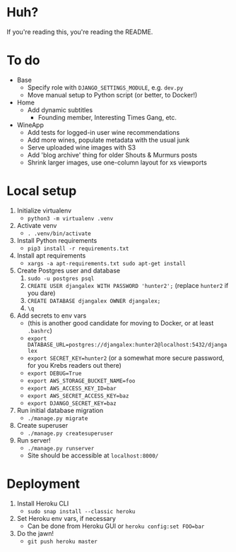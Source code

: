 # Huh?
If you're reading this, you're reading the README.

# To do

- Base
    - Specify role with `DJANGO_SETTINGS_MODULE`, e.g. `dev.py`
    - Move manual setup to Python script (or better, to Docker!)
- Home
    - Add dynamic subtitles
        - Founding member, Interesting Times Gang, etc.
- WineApp
    - Add tests for logged-in user wine recommendations
    - Add more wines, populate metadata with the usual junk
    - Serve uploaded wine images with S3
    - Add 'blog archive' thing for older Shouts & Murmurs posts
    - Shrink larger images, use one-column layout for xs viewports

# Local setup

1. Initialize virtualenv    
    - `python3 -m virtualenv .venv`
2. Activate venv
    - `. .venv/bin/activate`
3. Install Python requirements
    - `pip3 install -r requirements.txt`
4. Install apt requirements
    - `xargs -a apt-requirements.txt sudo apt-get install`
5. Create Postgres user and database
    1. `sudo -u postgres psql`
    2. `CREATE USER djangalex WITH PASSWORD 'hunter2';` (replace `hunter2` if you dare)
    3. `CREATE DATABASE djangalex OWNER djangalex;`
    4. `\q`
8. Add secrets to env vars
    - (this is another good candidate for moving to Docker, or at least `.bashrc`)
    - `export DATABASE_URL=postgres://djangalex:hunter2@localhost:5432/djangalex`
    - `export SECRET_KEY=hunter2` (or a somewhat more secure password, for you Krebs readers out there)
    - `export DEBUG=True`
    - `export AWS_STORAGE_BUCKET_NAME=foo`
    - `export AWS_ACCESS_KEY_ID=bar`
    - `export AWS_SECRET_ACCESS_KEY=baz`
    - `export DJANGO_SECRET_KEY=baz`
10. Run initial database migration
    - `./manage.py migrate`
11. Create superuser
    - `./manage.py createsuperuser`
12. Run server!
    - `./manage.py runserver`
    - Site should be accessible at `localhost:8000/`

# Deployment

1. Install Heroku CLI
    - `sudo snap install --classic heroku`
2. Set Heroku env vars, if necessary
    - Can be done from Heroku GUI or `heroku config:set FOO=bar`
3. Do the jawn!
    - `git push heroku master`
